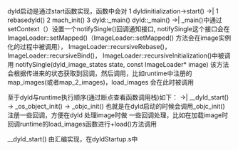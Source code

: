 dyld启动是通过start函数实现，函数中会对
	1 dyldinitialization->start()
	  ->| 1 rebasedyld()
	  	   2 mach_init()
	  	   3 dyld::_main()
dyld::_main()
  ->| _main()中通过setContext（）设置一个notifySingle()回调通知接口, 
      notifySingle这个接口会在ImageLoader::setMapped()（ImageLoader::setMapped() 方法会在image实例化的过程中被调用），
      ImageLoader::recursiveRebase()，
      ImageLoader::recursiveBind()，
      ImageLoader::recursiveInitialization()中被调用
notifySingle(dyld_image_states state, const ImageLoader* image)
该方法会根据传进来的状态获取到回调，然后调用，比如runtime中注册的map_images(或者map_2_images)，load_images 会在此时被调用



至于dyld与runtime执行顺序(通过断点查看函数调用栈)如下：
	->| __dyld_start() -> _os_object_init() -> _objc_init()
	也就是在dyld启动的时候会调用_objc_init() 注册一些回调，方便在dyld 处理image时做
	一些回调处理，比如在加载image时回调runtime的load_images函数进行+load()方法调用
	
__dyld_start() 由汇编实现，在dyldStartup.s中